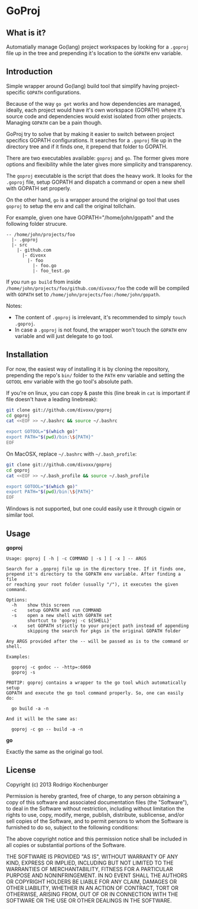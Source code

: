 GoProj
======

What is it?
-----------

Automatially manage Go(lang) project workspaces by looking for a `.goproj` file up in the tree and
prepending it's location to the `GOPATH` env variable.

Introduction
------------

Simple wrapper around Go(lang) build tool that simplify having project-specific `GOPATH` configurations.

Because of the way `go get` works and how dependencies are managed, ideally, each project would have it's 
own workspace (GOPATH) where it's source code and dependencies would exist isolated from other projects.
Managing `GOPATH` can be a pain though.

GoProj try to solve that by making it easier to switch between project specifics GOPATH configurations. It
searches for a `.goproj` file up in the directory tree and if it finds one, it prepend that folder to GOPATH.

There are two executables available: `goproj` and `go`. The former gives more options and flexibility while
the later gives more simplicity and transparency.

The `goproj` executable is the script that does the heavy work. It looks for the `.goproj` file, setup GOPATH
and dispatch a command or open a new shell with GOPATH set properly.

On the other hand, `go` is a wrapper around the original go tool that uses `goproj` to setup the env and call
the original tollchain.

For example, given one have GOPATH="/home/john/gopath" and the following folder strucure.

```
-- /home/john/projects/foo
  |- .goproj
  |- src
    |- github.com
      |- divoxx
        |- foo
          |- foo.go
          |- foo_test.go
```

If you run `go build` from inside `/home/john/projects/foo/github.com/divoxx/foo` the code will be compiled with
`GOPATH` set to `/home/john/projects/foo:/home/john/gopath`.

Notes:

  * The content of `.goproj` is irrelevant, it's recommended to simply `touch .goproj`.
  * In case a `.goproj` is not found, the wrapper won't touch the `GOPATH` env variable and will just delegate to go tool.

Installation
------------

For now, the easiest way of installing it is by cloning the repository, prepending the repo's `bin/` folder to 
the `PATH` env variable and setting the `GOTOOL` env variable with the go tool's absolute path.

If you're on linux, you can copy & paste this (line break in `cat` is important if file doesn't have a leading linebreak):

```bash
git clone git://github.com/divoxx/goproj
cd goproj
cat <<EOF >> ~/.bashrc && source ~/.bashrc

export GOTOOL="$(which go)"
export PATH="$(pwd)/bin:\${PATH}"
EOF
```

On MacOSX, replace `~/.bashrc` with `~/.bash_profile`:

```bash
git clone git://github.com/divoxx/goproj
cd goproj
cat <<EOF >> ~/.bash_profile && source ~/.bash_profile

export GOTOOL="$(which go)"
export PATH="$(pwd)/bin:\${PATH}"
EOF
```

Windows is not supported, but one could easily use it through cigwin or similar tool.

Usage
-----

**goproj**

```
Usage: goproj [ -h | -c COMMAND | -s ] [ -x ] -- ARGS

Search for a .goproj file up in the directory tree. If it finds one,
prepend it's directory to the GOPATH env variable. After finding a file
or reaching your root folder (usually "/"), it executes the given command.

Options:
  -h    show this screen
  -c    setup GOPATH and run COMMAND
  -s    open a new shell with GOPATH set
        shortcut to 'goproj -c ${SHELL}'
  -x    set GOPATH strictly to your project path instead of appending
        skipping the search for pkgs in the original GOPATH folder

Any ARGS provided after the -- will be passed as is to the command or shell.

Examples:

  goproj -c godoc -- -http=:6060
  goproj -s

PROTIP: goproj contains a wrapper to the go tool which automatically setup
GOPATH and execute the go tool command properly. So, one can easily do:

  go build -a -n

And it will be the same as:

  goproj -c go -- build -a -n
```

**go**

Exactly the same as the original go tool.

License
-------

Copyright (c) 2013 Rodrigo Kochenburger <divoxx at gmail dot com>

Permission is hereby granted, free of charge, to any person obtaining a copy of this software and associated documentation files (the "Software"), to deal in the Software without restriction, including without limitation the rights to use, copy, modify, merge, publish, distribute, sublicense, and/or sell copies of the Software, and to permit persons to whom the Software is furnished to do so, subject to the following conditions:

The above copyright notice and this permission notice shall be included in all copies or substantial portions of the Software.

THE SOFTWARE IS PROVIDED "AS IS", WITHOUT WARRANTY OF ANY KIND, EXPRESS OR IMPLIED, INCLUDING BUT NOT LIMITED TO THE WARRANTIES OF MERCHANTABILITY, FITNESS FOR A PARTICULAR PURPOSE AND NONINFRINGEMENT. IN NO EVENT SHALL THE AUTHORS OR COPYRIGHT HOLDERS BE LIABLE FOR ANY CLAIM, DAMAGES OR OTHER LIABILITY, WHETHER IN AN ACTION OF CONTRACT, TORT OR OTHERWISE, ARISING FROM, OUT OF OR IN CONNECTION WITH THE SOFTWARE OR THE USE OR OTHER DEALINGS IN THE SOFTWARE.
